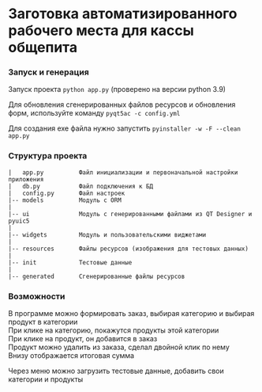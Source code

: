 # Заготовка автоматизированного рабочего места для кассы общепита

### Запуск и генерация

Запуск проекта `python app.py` (проверено на версии python 3.9)

Для обновления сгенерированных файлов ресурсов и обновления форм, используйте команду
`pyqt5ac -c config.yml`

Для создания exe файла нужно запустить `pyinstaller -w -F --clean app.py`

### Структура проекта
```
|   app.py          Файл инициализации и первоначальной настройки приложения
|   db.py           Файл подключения к БД
|   config.py       Файл настроек
|-- models          Модуль с ORM
|
|-- ui              Модуль с генерированными файлами из QT Designer и pyuic5
|
|-- widgets         Модуль и пользовательскими виджетами
|
|-- resources       Файлы ресурсов (изображения для тестовых данных)
|
|-- init            Тестовые данные
|
|-- generated       Сгенерированные файлы ресурсов
```

### Возможности

В программе можно формировать заказ, выбирая категорию и выбирая продукт в категории  
При клике на категорию, покажутся продукты этой категории  
При клике на продукт, он добавится в заказ  
Продукт можно удалить из заказа, сделал двойной клик по нему  
Внизу отображается итоговая сумма

Через меню можно загрузить тестовые данные, добавить свои категории и продукты